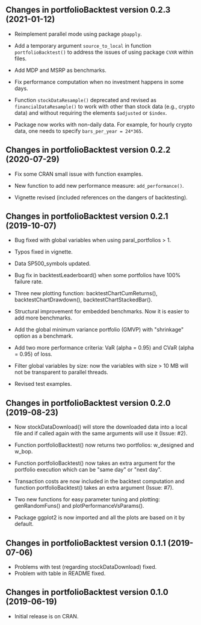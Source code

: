## Changes in portfolioBacktest version 0.2.3 (2021-01-12)

* Reimplement parallel mode using package `pbapply`.

* Add a temporary argument `source_to_local` in function `portfolioBacktest()` to address the issues of using package `CVXR` within files.

* Add MDP and MSRP as benchmarks.

* Fix performance computation when no investment happens in some days.

* Function `stockDataResample()` deprecated and revised as `financialDataResample()` to work with other than stock data (e.g., crypto data) and without requiring the elements `$adjusted` or `$index`.

* Package now works with non-daily data. For example, for hourly crypto data, one needs to specify `bars_per_year = 24*365`.


## Changes in portfolioBacktest version 0.2.2 (2020-07-29)

* Fix some CRAN small issue with function examples.

* New function to add new performance measure: `add_performance()`.

* Vignette revised (included references on the dangers of backtesting).


## Changes in portfolioBacktest version 0.2.1 (2019-10-07)

* Bug fixed with global variables when using paral_portfolios > 1.

* Typos fixed in vignette.

* Data SP500_symbols updated.

* Bug fix in backtestLeaderboard() when some portfolios have 100% failure rate.

* Three new plotting function: backtestChartCumReturns(), backtestChartDrawdown(), backtestChartStackedBar().

* Structural improvement for embedded benchmarks. Now it is easier to add more benchmarks.

* Add the global minimum variance portfolio (GMVP) with "shrinkage" option as a benchmark.

* Add two more performance criteria: VaR (alpha = 0.95) and CVaR (alpha = 0.95) of loss.

* Filter global variables by size: now the variables with size > 10 MB will not be transparent to parallel threads.

* Revised test examples.


## Changes in portfolioBacktest version 0.2.0 (2019-08-23)

* Now stockDataDownload() will store the downloaded data into a local file 
  and if called again with the same arguments will use it (Issue: #2).
  
* Function portfolioBacktest() now returns two portfolios: w_designed and w_bop.

* Function portfolioBacktest() now takes an extra argument for the portfolio execution
  which can be "same day" or "next day".
  
* Transaction costs are now included in the backtest computation and function 
  portfolioBacktest() takes an extra argument (Issue: #7).
  
* Two new functions for easy parameter tuning and plotting: genRandomFuns() and 
  plotPerformanceVsParams().
  
* Package ggplot2 is now imported and all the plots are based on it by default.


## Changes in portfolioBacktest version 0.1.1 (2019-07-06)

* Problems with test (regarding stockDataDownload) fixed.
* Problem with table in README fixed.


## Changes in portfolioBacktest version 0.1.0 (2019-06-19)

* Initial release is on CRAN.